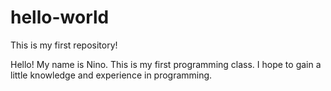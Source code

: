 # hello-world
This is my first repository!

Hello! My name is Nino. This is my first programming class.
I hope to gain a little knowledge and experience in programming. 
